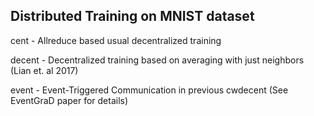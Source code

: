 Distributed Training on MNIST dataset
--------------------------------------

cent - Allreduce based usual decentralized training

decent - Decentralized training based on averaging with just neighbors (Lian et. al 2017)

event - Event-Triggered Communication in previous cwdecent (See EventGraD paper for details)
